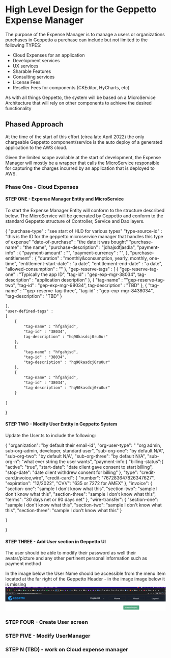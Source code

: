 # High Level Design for the Geppetto Expense Manager

The purpose of the Expense Manager is to manage a users or organizations purchases in Geppetto
a purchase can include but not limited to the following TYPES:

- Cloud Expenses for an application
- Development services
- UX services
- Sharable Features
- Consulting services
- License Fees
- Reseller Fees for components (CKEditor, HyCharts, etc)

As with all things Geppetto, the system will be based on a MicroService Architecture that will rely on other components to achieve the desired functionality

## Phased Approach

At the time of the start of this effort (circa late April 2022) the only chargeable Geppetto component/service is the auto deploy of a generated application to the AWS cloud.

Given the limited scope available at the start of development, the Expense Manager will mostly be a wrapper that calls the MicroService responsible for capturing the charges incurred by an application that is deployed to AWS.

### Phase One - Cloud Expenses

#### STEP ONE - Expense Manager Entity and MicroService

To start the Expense Manager Entity will conform to the structure described below. The MicroService will be generated by Geppetto and conform to the standard Geppetto structure of Controller, Service and Dao layers.    

{
    "purchase-type" : "see start of HLD for various types"
    "type-source-id" : "this is the ID for the geppetto microservice manager that handles this type of expense"
    "date-of-purchase" : "the date it was bought"
    "purchase-name" : "the name",
    "purchase-description" : "jdhajsdfjasdla",
    "payment-info" :
    {
        "payment-amount" : "",
        "payment-currency" : "",
    },
    "purchase-entitlement" :
    {
        "duration" : "monthly&consumption, yearly, monthly, one-time",
        "entitlement-start-date" : "a date",
        "entitlement-end-date" : "a date",
        "allowed-consumption" : ""
    },
    "gep-reserve-tags" :
    [
        {
            "gep-reserve-tag-one" : "Typically the app ID",
            "tag-id" : "gep-exp-mgr-38034",
            tag-description" : "application description"
        },
        {
            "tag-name" : ""gep-reserve-tag-two",
            "tag-id" : "gep-exp-mgr-98034",
            tag-description" : "TBD"
        },
        {
            "tag-name" : ""gep-reserve-tag-three",
            "tag-id" : "gep-exp-mgr-8438034",
            "tag-description" : "TBD"
        }

    ],
    "user-defined-tags" :
    [
        {
            "tag-name" : "hfgahjsd",
            "tag-id" : "38034",
            tag-description" : "hq90kasdcj0ru0ur"
        },
        {
            "tag-name" : "hfgahjsd",
            "tag-id" : "38034",
            "tag-description" : "hq90kasdcj0ru0ur"
        },
        {
            "tag-name" : "hfgahjsd",
            "tag-id" : "38034",
            "tag-description" : "hq90kasdcj0ru0ur"
        }

    ]
}

#### STEP TWO - Modify User Entity in Geppetto System

Update the User.ts to include the following:    
    
{
    "organization": "by default their email-id",
    "org-user-type": " "org admin, sub-org-admin, developer, standard user",
    "sub-org-one": "by default N/A",
    "sub-org-two": "by default N/A",
    "sub-org-three": "by default N/A",
    "sub-org-n":  "what ever string the user wants",
    "payment-info:{
        "billing-status":{
            "active": "true",
            "start-date": "date client gave consent to start billing",
            "stop-date": "date client withdrew consent for billing"
        },
        "type":  "credit-card,invoice,wire",
        "credit-card": {
            "number": "767283647826347627",
            "expiration": "12/2022",
            "CVV": "635 or 7272 for AMEX"
        },
        "invoice": {
            "section-one": "sample I don't know what this",
            "section-two": "sample I don't know what this",
            "section-three": "sample I don't know what this",
            "terms": "30 days net or 90 days net"
        },
        "wire-transfer": {
            "section-one": "sample I don't know what this",
            "section-two": "sample I don't know what this",
            "section-three": "sample I don't know what this"
        }

    }
}

#### STEP THREE - Add User section in Geppetto UI

The user should be able to modify their password as well their avatar/picture and any other pertinent personal information such as payment method

In the image below the User Name should be accessible from the menu item located at the far right of the Geppetto Header - in the image image below it is missing
![Missing User Icon/Name](./images/missing%20user%20section.png)

### STEP FOUR  - Create User screen

### STEP FIVE - Modify UserManager

### STEP N (TBD) - work on Cloud expense manager
